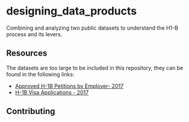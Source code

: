 # designing_data_products

Combining and analyzing two public datasets to understand the H1-B process and its levers.

## Resources

The datasets are too large to be included in this repository, they can be found in the following links:

* [Approved H-1B Petitions by Employer- 2017](https://www.uscis.gov/sites/default/files/USCIS/Data/Employment-based/H-1B/approved-h-1b-petitions-by-employer-fy-2017.csv)
* [H-1B Visa Applications - 2017](https://public.enigma.com/datasets/h-1-b-visa-applications-2017/e1ee0ae8-13f4-444f-804e-9a429b32f424?filter=%2B%5B%5D)

## Contributing
